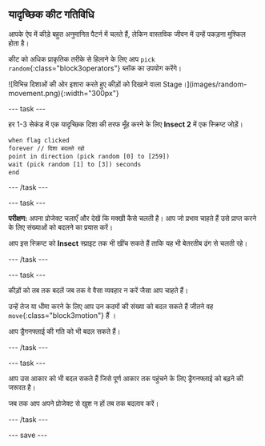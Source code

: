 ## यादृच्छिक कीट गतिविधि

<div style="display: flex; flex-wrap: wrap">
<div style="flex-basis: 200px; flex-grow: 1; margin-right: 15px;">
आपके ऐप में कीड़े बहुत अनुमानित पैटर्न में चलते हैं, लेकिन वास्तविक जीवन में उन्हें पकड़ना मुश्किल होता है। 

कीट को अधिक प्राकृतिक तरीके से हिलाने के लिए आप `pick random`{:class="block3operators"} ब्लॉक का उपयोग करेंगे।
</div>
<div>
![विभिन्न दिशाओं की ओर इशारा करते हुए कीड़ों को दिखाने वाला Stage।](images/random-movement.png){:width="300px"}
</div>
</div>

--- task ---

हर 1-3 सेकंड में एक यादृच्छिक दिशा की तरफ मूँह करने के लिए **Insect 2** में एक स्क्रिप्ट जोड़ें।

```blocks3
when flag clicked
forever // दिशा बदलते रहो
point in direction (pick random [0] to [259])
wait (pick random [1] to [3]) seconds
end
```

--- /task ---

--- task ---

**परीक्षण:** अपना प्रोजेक्ट चलाएँ और देखें कि मक्खी कैसे चलती है। आप जो प्रभाव चाहते हैं उसे प्राप्त करने के लिए संख्याओं को बदलने का प्रयास करें।

आप इस स्क्रिप्ट को **Insect** स्प्राइट तक भी खींच सकते हैं ताकि यह भी बेतरतीब ढंग से चलती रहे।

--- /task ---

--- task ---

कीड़ों को तब तक बदलें जब तक वे वैसा व्यवहार न करें जैसा आप चाहते हैं।

उन्हें तेज या धीमा करने के लिए आप उन कदमों की संख्या को बदल सकते हैं जीतने वह `move`{:class="block3motion"} हैं ।

आप ड्रैगनफ्लाई की गति को भी बदल सकते हैं।

--- /task ---

--- task ---

आप उस आकार को भी बदल सकते हैं जिसे पूर्ण आकार तक पहुंचने के लिए ड्रैगनफ्लाई को बढ़ने की जरूरत है।

जब तक आप अपने प्रोजेक्ट से खुश न हों तब तक बदलाव करें।

--- /task ---

--- save ---
